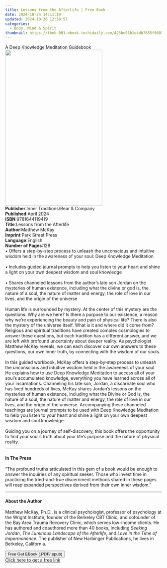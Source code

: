 ```yaml
---
title: Lessons from the Afterlife | Free Book
date: 2024-10-24 14:11:19
updated: 2024-10-26 12:58:57
categories:
  - Body, Mind & Spirit
thumbnail: https://thmb-001-ebook.techidaily.com/425be91b1e4db7855f9603e8926b405116e53e665cc767eb397114d7217c0b7c.jpg
---
```

<main id="book-container">
  <div class="flex flex-col">
    <div class="book-brief flex-1 py-6 px-4 sm:p-6 md:py-10 md:px-8">
      <!-- brief-->
      <div class="book-brief-main">A Deep Knowledge Meditation Guidebook</div>
    </div>
    <div
      class="book-meta-info flex-1 grid gap-4 col-start-1 col-end-3 row-start-1 sm:mb-6 sm:grid-cols-4 lg:gap-6 lg:col-start-2 lg:row-end-6 lg:row-span-6 lg:mb-0"
    >
      <div
        class="book-meta-info-left place-content-center mt-4 p-4 text-sm leading-6 col-start-2 col-span-2 dark:text-slate-400"
      >
        <img
          class="w-full h-500 object-cover rounded-lg sm:h-255 sm:col-span-2 lg:col-span-full"
          src="https://img-001-ebook.techidaily.com/357f8a44e4da91915f3dcdc0436730e494cc40020b4a487cee431c6a9397a756.jpg"
          alt=""
          width="312"
          height="500"
        />
      </div>
      <div
        class="book-meta-info-right mt-2 col-start-1 row-start-2 col-span-3 self-center"
      >
        <!-- meta data  -->
        <div class="flex flex-col px-4 md:px-8">
          <div class="flex-1">
            <strong>Publisher</strong>:<span class="px-2"
              >Inner Traditions/Bear &amp; Company</span
            >
          </div>
          <div class="flex-1">
            <strong>Published</strong>:<span class="px-2">April 2024</span>
          </div>
          <div class="flex-1">
            <strong>ISBN</strong>:<span class="px-2">9781644119419</span>
          </div>
          <div class="flex-1">
            <strong>Title</strong>:<span class="px-2"
              >Lessons from the Afterlife</span
            >
          </div>
          <div class="flex-1">
            <strong>Author</strong>:<span class="px-2">Matthew McKay</span>
          </div>
          <div class="flex-1">
            <strong>Imprint</strong>:<span class="px-2">Park Street Press</span>
          </div>
          <div class="flex-1">
            <strong>Language</strong>:<span class="px-2">English</span>
          </div>
          <div class="flex-1">
            <strong>Number of Pages</strong>:<span class="px-2">128</span>
          </div>
        </div>
      </div>
    </div>
    <div class="book-description flex-1 py-6 px-4 sm:p-6 md:py-10 md:px-8">
      <div class="book-description-main">
        <div accordion-content="" id="description">
          • Offers a step-by-step process to unleash the unconscious and
          intuitive wisdom held in the awareness of your soul: Deep Knowledge
          Meditation<br /><br />• Includes guided journal prompts to help you
          listen to your heart and shine a light on your own deepest wisdom and
          soul knowledge<br /><br />• Shares channeled lessons from the author’s
          late son Jordan on the mysteries of human existence, including what
          the divine or god is, the nature of a soul, the nature of matter and
          energy, the role of love in our lives, and the origin of the
          universe<br /><br />Human life is surrounded by mystery. At the center
          of this mystery are the questions: Why are we here? Is there a purpose
          to our existence, a reason why we’re experiencing the beauty and pain
          of physical life? There is also the mystery of the universe itself.
          What is it and where did it come from? Religious and spiritual
          traditions have created complex cosmologies to answer these questions,
          but each tradition has a different answer, and we are left with
          profound uncertainty about deeper reality. As psychologist Matthew
          McKay reveals, we can each discover our own answers to these
          questions, our own inner truth, by connecting with the wisdom of our
          souls.<br /><br />In this guided workbook, McKay offers a step-by-step
          process to unleash the unconscious and intuitive wisdom held in the
          awareness of your soul. He explains how to use Deep Knowledge
          Meditation to access all of your soul’s accumulated knowledge,
          everything you have learned across all of your incarnations.
          Channeling his late son, Jordan, a discarnate soul who has lived
          hundreds of lives, McKay shares Jordan’s lessons on the mysteries of
          human existence, including what the Divine or God is, the nature of a
          soul, the nature of matter and energy, the role of love in our lives,
          and the origin of the universe. Accompanying these channeled teachings
          are journal prompts to be used with Deep Knowledge Meditation to help
          you listen to your heart and shine a light on your own deepest wisdom
          and soul knowledge.<br /><br />Guiding you on a journey of
          self-discovery, this book offers the opportunity to find your soul’s
          truth about your life’s purpose and the nature of physical reality.
        </div>
        <div class="accordion-fader"></div>
      </div>
    </div>
    <div class="book-excerpts flex-1 py-6 px-4 sm:p-6 md:py-10 md:px-8">
      <!-- excerpts-->
      <div class="book-excerpts-main">
        <hr />
        <h4 class="placeholder placeholder-heading">
          <span>In The Press</span>
        </h4>
        <p>
          “The profound truths articulated in this gem of a book would be enough
          to answer the inquiries of any spiritual seeker. Those who invest time
          in practicing the tried-and-true discernment methods shared in these
          pages will reap expanded perspectives derived from their own inner
          wisdom.”
        </p>
      </div>
    </div>
    <div class="book-about-author flex-1 py-6 px-4 sm:p-6 md:py-10 md:px-8">
      <!-- about author-->
      <div class="book-main-author-main">
        <hr />
        <h4 class="placeholder placeholder-heading">
          <span>About the Author</span>
        </h4>
        <p>
          Matthew McKay, Ph.D., is a clinical psychologist, professor of
          psychology at the Wright Institute, founder of the Berkeley CBT
          Clinic, and cofounder of the Bay Area Trauma Recovery Clinic, which
          serves low-income clients. He has authored and coauthored more than 40
          books, including <i>Seeking Jordan</i>,
          <i>The Luminous Landscape of the Afterlife</i>, and
          <i>Love in the Time of Impermanence</i>. The publisher of New
          Harbinger Publications, he lives in Berkeley, California.
        </p>
      </div>
    </div>
    <div class="book-free-get flex-1 py-6 px-4 sm:p-6 md:py-10 md:px-8">
      <button
        id="btn-free-get"
        class="bg-blue-500 hover:bg-blue-700 text-white font-bold py-2 px-4 rounded"
      >
        Free Get EBook (.PDF/.epub)
      </button>
      <div id="countdown-display" class="px-2 text-lg mt-2"></div>
      <a
        id="free-link"
        class="hidden bg-blue-500 hover:bg-blue-700 text-white font-bold py-2 px-4 rounded"
        href="https://www.ebooks.com/en-us/book/211013584/lessons-from-the-afterlife/matthew-mckay/"
        target="_blank"
        >Click here to get a free link</a
      >
    </div>
    <script>
      let countdownTime = 0;
      let countdownInterval = null;
      document
        .getElementById('btn-free-get')
        .addEventListener('click', startCountdown);
      function startCountdown() {
        countdownTime = new Date().getTime() + 60000 * 3;
        countdownInterval = setInterval(updateCountdown, 1000);
        document.getElementById('btn-free-get').disabled = true;
        document
          .getElementById('btn-free-get')
          .classList.add('bg-gray-500', 'cursor-not-allowed');
      }
      function updateCountdown() {
        let currentTime = new Date().getTime();
        let timeLeft = countdownTime - currentTime;
        let secondsLeft = Math.floor(timeLeft / 1000);
        document.getElementById('countdown-display').innerHTML =
          `Remaining time: ${secondsLeft} seconds.`;
        if (secondsLeft <= 0) {
          clearInterval(countdownInterval);
          document.getElementById('btn-free-get').classList.add('hidden');
          document.getElementById('free-link').classList.remove('hidden');
          document.getElementById('countdown-display').innerHTML = '';
        }
      }
    </script>
  </div>
</main>
